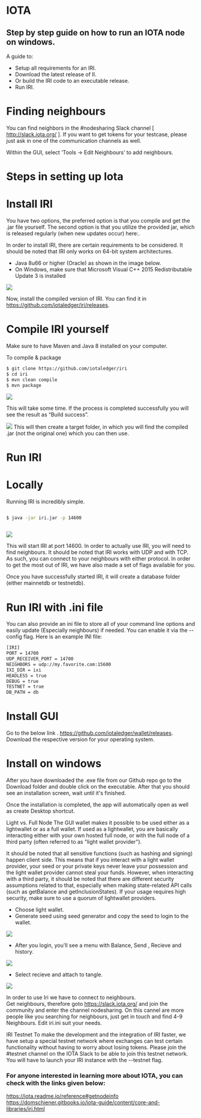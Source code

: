 

   # IOTA 
    
   ## Step by step guide on how to run an IOTA node on windows.

   A guide to: 
-	Setup all requirements for an IRI. 
-	Download the latest release of II. 
-	Or build the IRI code to an executable release.
-	Run IRI. 
   
# Finding neighbours 
You can find neighbors in the #nodesharing Slack channel [ http://slack.iota.org/  ]. If you want to get tokens for your testcase, please just ask in one of the communication channels as well.
 
Within the GUI, select ‘Tools -> Edit Neighbours’ to add neighbours.  
 
# Steps in setting up Iota 
 
 # Install IRI 
  
 You have two options, the preferred option is that you compile and get the .jar file yourself. The second option is that you utilize the provided jar, which is released regularly (when new updates occur) here:. 
  
  In order to install IRI, there are certain requirements to be considered. It should be noted that IRI only works on 64-bit system architectures. 
   
-	Java 8u66 or higher (Oracle) as shown in the image below.
-	On Windows, make sure that Microsoft Visual C++ 2015 Redistributable Update 3 is installed 

![](https://lh4.googleusercontent.com/TeLxOYWa2smmyfU92L4rm9gtvmZY4tGMKHDMVuZVPxSDvgpmsn9Lg8xR26lMeiGFUX9JNS7C-Pf2gw=w1920-h922-rw)
  
Now, install the compiled version of IRI. You can find it in https://github.com/iotaledger/iri/releases. 
  
 # Compile IRI yourself 
Make sure to have Maven and Java 8 installed on your computer. 
  
 To compile & package 
 ```sh 
$ git clone https://github.com/iotaledger/iri 
$ cd iri 
$ mvn clean compile 
$ mvn package 
``` 
 
  ![](https://lh3.googleusercontent.com/2StyLYuBOgQdEHtITVN3z2isaVTmk9Y28--Kp8pnSM80vCNlY1PNmHChkl7ydWECLLP_9oFGbn-z7Q=w1920-h922-rw)
 
This will take some time. If the process is completed successfully you will see the result as “Build success”. 
  
  ![](https://lh4.googleusercontent.com/yI0Wd8_7pL5N7D-QTDjzbsT_bS5ejo0_I12RYRZWhcESCA4qGW0l_4o3CD7FoQuNclW02yyreWeN7w=w1920-h922-rw)
 This will then create a target folder, in which you will find the compiled .jar (not the original one) which you can then use. 
  
 # Run IRI  
 # Locally 
 Running IRI is incredibly simple. 
 

```sh 

$ java -jar iri.jar -p 14600 
 
``` 
  
  ![](https://lh6.googleusercontent.com/LA6boDCPLFJV0GONMrMn8YTdyg3BxUiKbUpbLnhVXZphmT_oedNHVg8hfT_N9P6XWH9yDdS9Jhs6lw=w1920-h922-rw)
  
This will start IRI at port 14600. In order to actually use IRI, you will need to find neighbours. It should be noted that IRI works with UDP and with TCP. As such, you can connect to your neighbours with either protocol. In order to get the most out of IRI, we have also made a set of flags available for you. 
 
Once you have successfully started IRI, it will create a database folder (either mainnetdb or testnetdb). 
 
 # Run IRI with .ini file 
 You can also provide an ini file to store all of your command line options and easily update 
(Especially neighbours) if needed. You can enable it via the -- config flag. Here is an example INI file: 
  
 ```sh 
[IRI] 
PORT = 14700 
UDP_RECEIVER_PORT = 14700 
NEIGHBORS = udp://my.favorite.com:15600 
IXI_DIR = ixi 
HEADLESS = true 
DEBUG = true 
TESTNET = true 
DB_PATH = db 
``` 
 
# Install GUI 
 
Go to the below link . 
 https://github.com/iotaledger/wallet/releases.  
 Download the respective version for your operating system. 
  
 # Install on windows 
 After you have downloaded the .exe file from our Github repo go to the Download folder and double click on the executable. After that you should see an installation screen, wait until it's finished. 
  
 Once the installation is completed, the app will automatically open as well as create Desktop shortcut. 
  
 Light vs. Full Node 
 The GUI wallet makes it possible to be used either as a lightwallet or as a full wallet. If used as a lightwallet, you are basically interacting either with your own hosted full node, or with the full node of a third party (often referred to as "light wallet provider"). 
  
 It should be noted that all sensitive functions (such as hashing and signing) happen client side. This means that if you interact with a light wallet provider, your seed or your private keys never leave your possession and the light wallet provider cannot steal your funds. However, when interacting with a third party, it should be noted that there are different security assumptions related to that, especially when making state-related API calls (such as getBalance and getInclusionStates). If your usage requires high security, make sure to use a quorum of lightwallet providers. 
  
-	Choose light wallet. 
-	Generate seed using seed generator and copy the seed to login to the wallet. 


   
   ![](https://lh5.googleusercontent.com/UiPX76Ffr6JOKC7IJ_JODSbpwNvwKEVmLP0sSw8M_vsQTvqmuQAQo7uXtmgsUqwLDfxrJX43LQU8vQ=w1920-h922-rw)
   
-	After you login, you'll see a menu with Balance, Send , Recieve and history. 

![](https://lh3.googleusercontent.com/75Xm-fLotiTXsaBta1Xz5dUECENNrx_JCQ3cJ1PqvVrMwFE_BvN_qqO9VzQhcqzni8HUPAXygWBo-A=w1920-h922-rw)
  
-	Select recieve and attach to tangle. 

![](https://lh4.googleusercontent.com/TOMCMdqB1UtedeQtcna-BFibBEx4eOX_iCXEfuvmb8JvwvW3beYnn4CaYCsUaXFveRjug5M0QTUs_w=w1920-h922-rw)
 
  
In order to use Iri we have to connect to neighbours.  
 Get neighbours, therefore goto https://slack.iota.org/ and join the community and enter the channel nodesharing. On this cannel are more people like you searching for neighbours, just get in touch and find 4-9 Neighbours. 
Edit iri.ini suit your needs. 
 
IRI Testnet 
To make the development and the integration of IRI faster, we have setup a special testnet network where exchanges can test certain functionality without having to worry about losing tokens. Please join the #testnet channel on the IOTA Slack to be able to join this testnet network. You will have to launch your IRI instance with the --testnet flag. 
 
 
  ### For anyone interested in learning more about IOTA, you can check with the links given below:
https://iota.readme.io/reference#getnodeinfo
https://domschiener.gitbooks.io/iota-guide/content/core-and-libraries/iri.html

 

